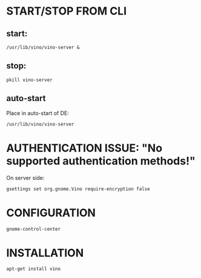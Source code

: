 # START/STOP FROM CLI

## start:
```
/usr/lib/vino/vino-server &
```


## stop:
```
pkill vino-server
```


## auto-start
Place in auto-start of DE:
```
/usr/lib/vino/vino-server
```



# AUTHENTICATION ISSUE: "No supported authentication methods!"
On server side:
```
gsettings set org.gnome.Vino require-encryption false
```



# CONFIGURATION
```
gnome-control-center
```



# INSTALLATION
```
apt-get install vino
```
